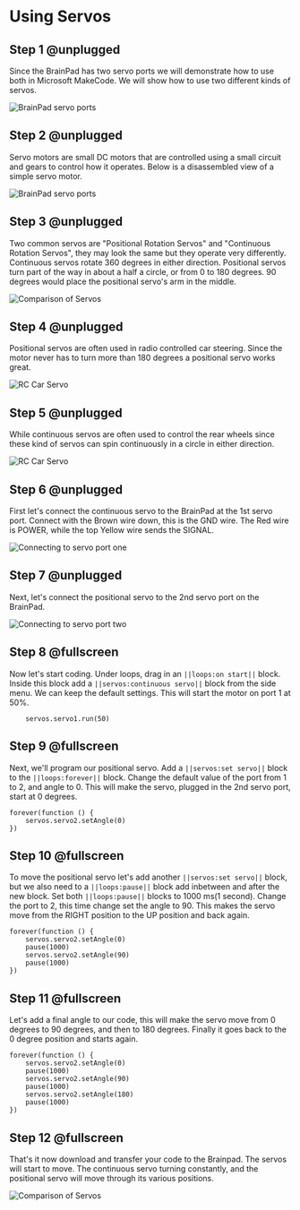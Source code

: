 # Using Servos

## Step 1 @unplugged
Since the BrainPad has two servo ports we will demonstrate how to use both in Microsoft MakeCode. We will show how to use two different kinds of servos.  
 
![BrainPad servo ports](/static/images/servo_ports.jpg)

## Step 2 @unplugged
Servo motors are small DC motors that are controlled using a small circuit and gears to control how it operates. Below is a disassembled view of a simple servo motor. 
 
![BrainPad servo ports](/static/images/servo_parts.jpg)

## Step 3 @unplugged
Two common servos are "Positional Rotation Servos" and "Continuous Rotation Servos", they may look the same but they operate very differently. Continuous servos rotate 360 degrees in either direction. Positional servos turn part of the way in about a half a circle, or from 0 to 180 degrees. 90 degrees would place the positional servo's arm in the middle.
 
![Comparison of Servos](/static/images/servo_motors.gif)
 
## Step 4 @unplugged
Positional servos are often used in radio controlled car steering. Since the motor never has to turn more than 180 degrees a positional servo works great. 
  
![RC Car Servo](/static/images/rc_positional.jpg)

## Step 5 @unplugged
While continuous servos are often used to control the rear wheels since these kind of servos can spin continuously in a circle in either direction.  

![RC Car Servo](/static/images/rc_continuous.jpg)

## Step 6 @unplugged
First let's connect the continuous servo to the BrainPad at the 1st servo port. Connect with the Brown wire down, this is the GND wire. The Red wire is POWER, while the top Yellow wire sends the SIGNAL. 

![Connecting to servo port one](/static/images/servo_port_one.jpg)

## Step 7 @unplugged
Next, let's connect the positional servo to the 2nd servo port on the BrainPad. 

![Connecting to servo port two](/static/images/servo_port_two.jpg)

## Step 8 @fullscreen
Now let's start coding. Under loops, drag in an ``||loops:on start||`` block. Inside this block add a ``||servos:continuous servo||`` block from the side menu. We can keep the default settings. This will start the motor on port 1 at 50%.

```blocks
    servos.servo1.run(50)
```

## Step 9 @fullscreen
Next, we'll program our positional servo.  Add a ``||servos:set servo||`` block to the ``||loops:forever||`` block. Change the default value of the port from 1 to 2, and angle to 0. This will make the servo, plugged in the 2nd servo port, start at 0 degrees.

```blocks
forever(function () {
    servos.servo2.setAngle(0)
})
```

## Step 10 @fullscreen
To move the positional servo let's add another ``||servos:set servo||`` block, but we also need to a ``||loops:pause||`` block add inbetween and after the new block. Set both ``||loops:pause||`` blocks to 1000 ms(1 second). Change the port to 2, this time change set the angle to 90. This makes the servo move from the RIGHT position to the UP position and back again. 

```blocks
forever(function () {
    servos.servo2.setAngle(0)
    pause(1000)
    servos.servo2.setAngle(90)
    pause(1000)
})
```

## Step 11 @fullscreen
Let's add a final angle to our code, this will make the servo move from 0 degrees to 90 degrees, and then to 180 degrees. Finally it goes back to the 0 degree position and starts again. 

```blocks
forever(function () {
    servos.servo2.setAngle(0)
    pause(1000)
    servos.servo2.setAngle(90)
    pause(1000)
    servos.servo2.setAngle(180)
    pause(1000)
})
```
## Step 12 @fullscreen
That's it now download and transfer your code to the Brainpad. The servos will start to move. The continuous servo turning constantly, and the positional servo will move through its various positions.  

![Comparison of Servos](/static/images/servo_motors.gif)